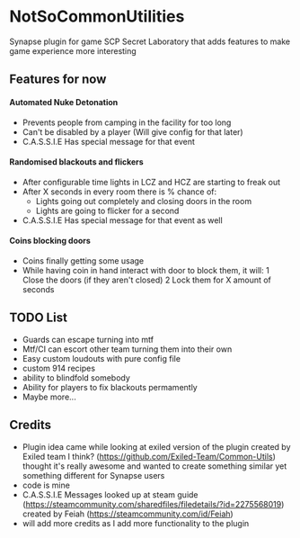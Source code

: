 # NotSoCommonUtilities
Synapse plugin for game SCP Secret Laboratory that adds features to make game experience more interesting

## Features for now

#### Automated Nuke Detonation
- Prevents people from camping in the facility for too long
- Can't be disabled by a player (Will give config for that later)
- C.A.S.S.I.E Has special message for that event

#### Randomised blackouts and flickers
- After configurable time lights in LCZ and HCZ are starting to freak out
- After X seconds in every room there is % chance of:
  - Lights going out completely and closing doors in the room
  - Lights are going to flicker for a second
- C.A.S.S.I.E Has special message for that event as well

#### Coins blocking doors
- Coins finally getting some usage
- While having coin in hand interact with door to block them, it will:
  1 Close the doors (if they aren't closed)
  2 Lock them for X amount of seconds 


## TODO List

- Guards can escape turning into mtf
- Mtf/CI can escort other team turning them into their own
- Easy custom loudouts with pure config file
- custom 914 recipes
- ability to blindfold somebody
- Ability for players to fix blackouts permamently
- Maybe more...


## Credits
- Plugin idea came while looking at exiled version of the plugin created by Exiled team I think? (https://github.com/Exiled-Team/Common-Utils) thought it's really awesome and wanted to create something similar yet something different for Synapse users
- code is mine
- C.A.S.S.I.E Messages looked up at steam guide (https://steamcommunity.com/sharedfiles/filedetails/?id=2275568019) created by Feiah (https://steamcommunity.com/id/Feiah)
- will add more credits as I add more functionality to the plugin
